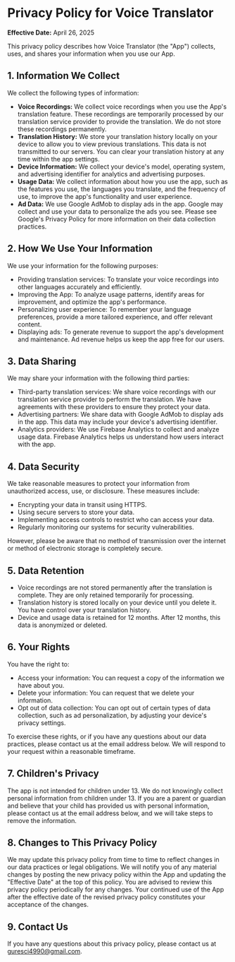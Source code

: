 # Privacy Policy for Voice Translator

**Effective Date:** April 26, 2025

This privacy policy describes how Voice Translator (the "App") collects, uses, and shares your information when you use our App.

## 1. Information We Collect

We collect the following types of information:

*   **Voice Recordings:** We collect voice recordings when you use the App's translation feature. These recordings are temporarily processed by our translation service provider to provide the translation. We do not store these recordings permanently.
*   **Translation History:** We store your translation history locally on your device to allow you to view previous translations. This data is not transmitted to our servers. You can clear your translation history at any time within the app settings.
*   **Device Information:** We collect your device's model, operating system, and advertising identifier for analytics and advertising purposes.
*   **Usage Data:** We collect information about how you use the app, such as the features you use, the languages you translate, and the frequency of use, to improve the app's functionality and user experience.
*   **Ad Data:** We use Google AdMob to display ads in the app. Google may collect and use your data to personalize the ads you see. Please see Google's Privacy Policy for more information on their data collection practices.

## 2. How We Use Your Information

We use your information for the following purposes:

*   Providing translation services: To translate your voice recordings into other languages accurately and efficiently.
*   Improving the App: To analyze usage patterns, identify areas for improvement, and optimize the app's performance.
*   Personalizing user experience: To remember your language preferences, provide a more tailored experience, and offer relevant content.
*   Displaying ads: To generate revenue to support the app's development and maintenance. Ad revenue helps us keep the app free for our users.

## 3. Data Sharing

We may share your information with the following third parties:

*   Third-party translation services: We share voice recordings with our translation service provider to perform the translation. We have agreements with these providers to ensure they protect your data.
*   Advertising partners: We share data with Google AdMob to display ads in the app. This data may include your device's advertising identifier.
*   Analytics providers: We use Firebase Analytics to collect and analyze usage data. Firebase Analytics helps us understand how users interact with the app.

## 4. Data Security

We take reasonable measures to protect your information from unauthorized access, use, or disclosure. These measures include:

*   Encrypting your data in transit using HTTPS.
*   Using secure servers to store your data.
*   Implementing access controls to restrict who can access your data.
*   Regularly monitoring our systems for security vulnerabilities.

However, please be aware that no method of transmission over the internet or method of electronic storage is completely secure.

## 5. Data Retention

*   Voice recordings are not stored permanently after the translation is complete. They are only retained temporarily for processing.
*   Translation history is stored locally on your device until you delete it. You have control over your translation history.
*   Device and usage data is retained for 12 months. After 12 months, this data is anonymized or deleted.

## 6. Your Rights

You have the right to:

*   Access your information: You can request a copy of the information we have about you.
*   Delete your information: You can request that we delete your information.
*   Opt out of data collection: You can opt out of certain types of data collection, such as ad personalization, by adjusting your device's privacy settings.

To exercise these rights, or if you have any questions about our data practices, please contact us at the email address below. We will respond to your request within a reasonable timeframe.

## 7. Children's Privacy

The app is not intended for children under 13. We do not knowingly collect personal information from children under 13. If you are a parent or guardian and believe that your child has provided us with personal information, please contact us at the email address below, and we will take steps to remove the information.

## 8. Changes to This Privacy Policy

We may update this privacy policy from time to time to reflect changes in our data practices or legal obligations. We will notify you of any material changes by posting the new privacy policy within the App and updating the "Effective Date" at the top of this policy. You are advised to review this privacy policy periodically for any changes. Your continued use of the App after the effective date of the revised privacy policy constitutes your acceptance of the changes.

## 9. Contact Us

If you have any questions about this privacy policy, please contact us at guresci4990@gmail.com.

